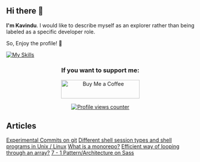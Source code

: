 ## Hi there 👋

<p>
<strong>I'm Kavindu</strong>. I would like to describe myself as an explorer rather than being labeled as a specific developer role.
</p>

<p>
  So, Enjoy the profile! 🦄
</p>

[![My Skills](https://skillicons.dev/icons?i=html,css,sass,tailwind,astro,js,ts,vite,webpack,gulp,nodejs,python,java,androidstudio,firebase,mysql)](https://skillicons.dev)

<h3 align="center">If you want to support me:</h3>
<p align="center"><a href="https://www.buymeacoffee.com/kavindujayarathne"> <img align="center" src="https://cdn.buymeacoffee.com/buttons/v2/default-yellow.png" height="50" width="210" alt="Buy Me a Coffee" /></a></p>

<div align="center">
  <a href="https://github.com/antonkomarev/github-profile-views-counter">
    <img src="https://komarev.com/ghpvc/?username=kavindujayarathne&style=for-the-badge&base=1000" alt="Profile views counter">
  </a>
</div>

## Articles
[Experimental Commits on git](https://www.linkedin.com/pulse/experimental-commits-git-kavindu-jayarathne-pw3qe/?trackingId=TE84fOcgeGek2fzfbo%2BsVQ%3D%3D)
[Different shell session types and shell programs in Unix / Linux](https://www.linkedin.com/pulse/different-shell-session-types-programs-unix-linux-kavindu-jayarathne-mvhpe/?trackingId=9W3fs0KUiqgo6rt%2BgqhouQ%3D%3D)
[What is a monorepo?](https://www.linkedin.com/pulse/what-monorepo-kavindu-jayarathne-8pghe/?trackingId=%2Fa%2BEnd809Nqu5Bhsbs7aWA%3D%3D)
[Efficient way of looping through an array?](https://www.linkedin.com/pulse/efficient-way-looping-through-array-kavindu-jayarathne-0ocbe/?trackingId=t2djr7QooFBWVwEmNY6jUw%3D%3D)
[7 - 1 Pattern/Architecture on Sass](https://www.linkedin.com/pulse/7-1-patternarchitecture-sass-kavindu-jayarathne-j1sqe/?trackingId=mqzXxWNVVtMmm2NnD1%2FuzQ%3D%3D)
